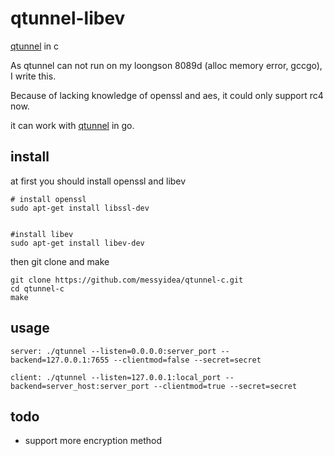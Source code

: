 # qtunnel-libev

[qtunnel](https://github.com/getqujing/qtunnel) in c


As qtunnel can not run on my loongson 8089d (alloc memory error, gccgo), I write this.

Because of lacking knowledge of openssl and aes, it could only support rc4 now.

it can work with [qtunnel](https://github.com/getqujing/qtunnel) in go.



install
---
at first you should install openssl and libev
```
# install openssl
sudo apt-get install libssl-dev


#install libev
sudo apt-get install libev-dev
```

then git clone and make
```
git clone https://github.com/messyidea/qtunnel-c.git
cd qtunnel-c
make
```


usage
---
```
server: ./qtunnel --listen=0.0.0.0:server_port --backend=127.0.0.1:7655 --clientmod=false --secret=secret

client: ./qtunnel --listen=127.0.0.1:local_port --backend=server_host:server_port --clientmod=true --secret=secret
```



todo
---
+ support more encryption method
